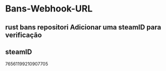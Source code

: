 # Bans-Webhook-URL
rust bans repositori
Adicionar uma steamID para verificação
-----------------------------------------
steamID
-----------------------------------------
76561199210907705
